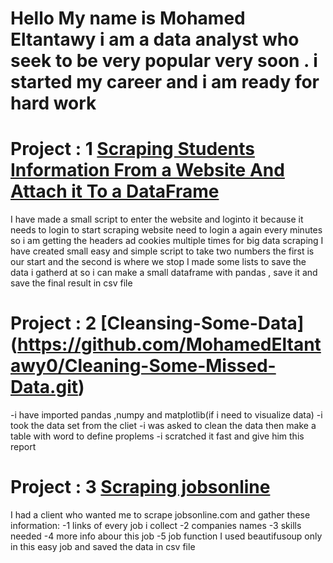# Hello My name is Mohamed Eltantawy i am a data analyst who seek to be very popular very soon . i started my career and i am ready for hard work

# Project : 1 [Scraping Students Information From a Website And Attach it To a DataFrame](https://github.com/MohamedEltantawy0/students-information-gathering.git)
 I have made a small script to enter the website and loginto it because it needs to login to start scraping
 website need to login a again every  minutes so i am getting the headers ad cookies multiple times for big data scraping
 I have created small easy and simple script to take two numbers the first is our start and the second is where we stop
 I made some lists to save the data i gatherd at so i can make a small dataframe with pandas , save it and save the final result in csv file


# Project : 2 [Cleansing-Some-Data] (https://github.com/MohamedEltantawy0/Cleaning-Some-Missed-Data.git)
-i have imported pandas ,numpy and matplotlib(if i need to visualize data) 
-i took the data set from the cliet 
-i was asked to clean the data then make a table with word to define proplems
-i scratched it fast and give him this report


# Project : 3 [Scraping jobsonline](https://github.com/MohamedEltantawy0/Scraping-jobs.git)
I had a client who wanted me to scrape jobsonline.com and gather these information:
-1 links of every job i collect
-2 companies names
-3 skills needed
-4 more info abour this job
-5 job function
I used beautifusoup only in this easy job and saved the data in csv file
